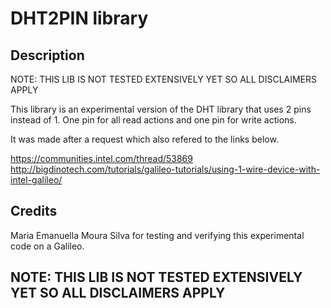 
# DHT2PIN library

## Description

NOTE: THIS LIB IS NOT TESTED EXTENSIVELY YET SO ALL DISCLAIMERS APPLY

This library is an experimental version of the DHT library that uses 2 pins instead of 1.
One pin for all read actions and one pin for write actions.

It was made after a request which also refered to the links below.

https://communities.intel.com/thread/53869
http://bigdinotech.com/tutorials/galileo-tutorials/using-1-wire-device-with-intel-galileo/


## Credits

Maria Emanuella Moura Silva for testing and verifying this experimental code on a Galileo.

## NOTE: THIS LIB IS NOT TESTED EXTENSIVELY YET SO ALL DISCLAIMERS APPLY


